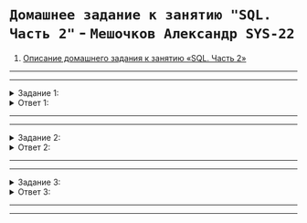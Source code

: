 # `Домашнее задание к занятию "SQL. Часть 2"` - `Мешочков Александр SYS-22`



1. [Описание домашнего задания к занятию «SQL. Часть 2»](https://github.com/netology-code/sdb-homeworks/blob/main/12-04.md)
---

---
<details>
   <summary> Задание 1: </summary>
Одним запросом получите информацию о магазине, в котором обслуживается более 300 покупателей, и выведите в результат следующую информацию: 
- фамилия и имя сотрудника из этого магазина;
- город нахождения магазина;
- количество пользователей, закреплённых в этом магазине.
</details>

<details>
   <summary> Ответ 1: </summary>
  
```sql
SELECT CONCAT(s.last_name, ' ', s.first_name) AS staff, c.city, COUNT(c2.store_id) AS custumers
FROM customer c2
INNER JOIN store s2 ON s2.store_id = c2.store_id
INNER JOIN staff s ON s.staff_id = s2.manager_staff_id 
INNER JOIN address a ON s.address_id = a.address_id
INNER JOIN city c ON c.city_id = a.city_id
GROUP BY c2.store_id
HAVING COUNT(c2.store_id) > 300;
```

</details>

---

---

<details>
   <summary> Задание 2: </summary>
Получите количество фильмов, продолжительность которых больше средней продолжительности всех фильмов.
</details>

<details>
   <summary> Ответ 2: </summary>
  
```sql
SELECT COUNT(f.title) 
FROM film f
WHERE f.`length` > (SELECT AVG(`length`) FROM film)
```

</details>

---

---

<details>
   <summary> Задание 3: </summary>
Получите информацию, за какой месяц была получена наибольшая сумма платежей, и добавьте информацию по количеству аренд за этот месяц.

</details>

<details>
   <summary> Ответ 3: </summary>
  
```sql
SELECT *, DATE_FORMAT(date, '%d.%m.%Y'), SUM(p.amount), COUNT(p.rental_id) 
FROM payment p
GROUP BY MONTH(payment_date)
ORDER BY SUM(p.amount ) DESC
LIMIT 1;
```

</details>

---

---